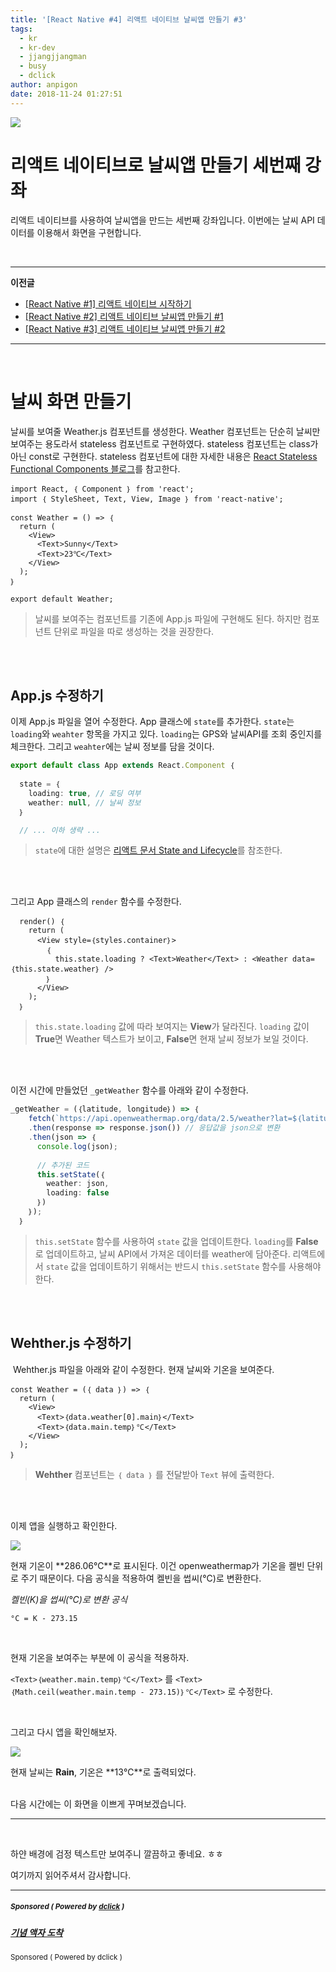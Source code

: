 ```yaml
---
title: '[React Native #4] 리액트 네이티브 날씨앱 만들기 #3'
tags:
  - kr
  - kr-dev
  - jjangjjangman
  - busy
  - dclick
author: anpigon
date: 2018-11-24 01:27:51
---
```


![](https://steemitimages.com/0x0/https://files.steempeak.com/file/steempeak/anpigon/yEuqXKgU-weather-28719_640.png)

# 리액트 네이티브로 날씨앱 만들기 세번째 강좌
리액트 네이티브를 사용하여 날씨앱을 만드는 세번째 강좌입니다. 이번에는 날씨 API 데이터를 이용해서 화면을 구현합니다.

<br>

---

**이전글**

* [[React Native #1] 리액트 네이티브 시작하기](https://steemit.com/kr/@anpigon/react-native-1--1542639852750)
* [[React Native #2] 리액트 네이티브 날씨앱 만들기 #1](https://steemit.com/kr/@anpigon/react-native-2--1542732103861)
* [[React Native #3] 리액트 네이티브 날씨앱 만들기 #2](https://steemit.com/kr/@anpigon/react-native-3-2-1542874472110)
---

<br>

# 날씨 화면 만들기

날씨를 보여줄 Weather.js 컴포넌트를 생성한다. Weather 컴포넌트는 단순히 날씨만 보여주는 용도라서 stateless 컴포넌트로 구현하였다. stateless 컴포넌트는 class가 아닌 const로 구현한다.  stateless 컴포넌트에 대한 자세한 내용은 [React Stateless Functional Components  블로그](https://medium.com/@minoo/react-stateless-functional-components-％EC％9A％B0％EB％A6％AC％EA％B0％80-％EA％B0％84％EA％B3％BC％ED％95％98％EA％B3％A0-％EC％9E％88％EB％8A％94-9％EA％B0％80％EC％A7％80-ecef2ef73d79)를 참고한다.

```
import React, ｛ Component ｝ from 'react';
import ｛ StyleSheet, Text, View, Image ｝ from 'react-native';

const Weather = () => ｛
  return (
    <View>
      <Text>Sunny</Text>
      <Text>23℃</Text>
    </View>      
  );
｝

export default Weather;
```
> 날씨를 보여주는 컴포넌트를 기존에 App.js 파일에 구현해도 된다. 하지만 컴포넌트 단위로 파일을 따로 생성하는 것을 권장한다. 

<br><br>

## App.js 수정하기

이제 App.js 파일을 열어 수정한다. App 클래스에 `state`를 추가한다. `state`는 `loading`와 `weahter` 항목을 가지고 있다. `loading`는 GPS와 날씨API를 조회 중인지를 체크한다. 그리고  `weahter`에는 날씨 정보를 담을 것이다.

```js
export default class App extends React.Component ｛
  
  state = ｛
    loading: true, // 로딩 여부
    weather: null, // 날씨 정보
  ｝

  // ... 이하 생략 ...
```
> `state`에 대한 설명은  [리액트 문서 State and Lifecycle](https://reactjs.org/docs/state-and-lifecycle.html)를 참조한다.

 <br><br>

그리고 App 클래스의 `render` 함수를 수정한다.

```
  render() ｛
    return (
      <View style=｛styles.container｝>
        ｛ 
          this.state.loading ? <Text>Weather</Text> : <Weather data=｛this.state.weather｝ />
        ｝
      </View>
    );
  ｝
```

> `this.state.loading` 값에 따라 보여지는 **View**가 달라진다. `loading` 값이 **True**면 Weather 텍스트가 보이고, **False**면 현재 날씨 정보가 보일 것이다.

<br><br>

이전 시간에 만들었던 `_getWeather` 함수를 아래와 같이 수정한다.

```js
_getWeather = (｛latitude, longitude｝) => ｛
    fetch(`https://api.openweathermap.org/data/2.5/weather?lat=$｛latitude｝&lon=$｛longitude｝&appid=$｛API_KEY｝`)
    .then(response => response.json()) // 응답값을 json으로 변환
    .then(json => ｛
      console.log(json);
      
      // 추가된 코드
      this.setState(｛
        weather: json,
        loading: false
      ｝)
    ｝);
  ｝
```
> `this.setState` 함수를 사용하여 `state` 값을 업데이트한다. `loading`를 **False**로 업데이트하고, 날씨 API에서 가져온 데이터를 weather에 담아준다. 리액트에서 `state` 값을 업데이트하기 위해서는 반드시 `this.setState` 함수를 사용해야 한다.

<br><br>

## Wehther.js 수정하기

 Wehther.js 파일을 아래와 같이 수정한다. 현재 날씨와 기온을 보여준다.

```
const Weather = (｛ data ｝) => ｛
  return (
    <View>    
      <Text>｛data.weather[0].main｝</Text>
      <Text>｛data.main.temp｝℃</Text>
    </View> 
  );
｝
```

> **Wehther** 컴포넌트는 `｛ data ｝` 를 전달받아 `Text` 뷰에 출력한다.


<br><br>


이제 앱을 실행하고 확인한다.

![](https://steemitimages.com/400x0/https://ipfs.busy.org/ipfs/QmdZZ552PjYuyJUQuLiq4zr4bfidg3m3PFfg7aTuPN8WvR)


현재 기온이 **286.06℃**로 표시된다. 이건 openweathermap가 기온을 켈빈 단위로 주기 때문이다. 다음 공식을 적용하여 켈빈을 썹씨(°C)로 변환한다.

*켈빈(K)을 썹씨(°C)로 변환 공식*

```
°C = K - 273.15 
```

<br>

현재 기온을 보여주는 부분에 이 공식을 적용하자.

`<Text>｛weather.main.temp｝℃</Text>` 를 `<Text>｛Math.ceil(weather.main.temp - 273.15)｝℃</Text>` 로 수정한다.

<br>

그리고 다시 앱을 확인해보자.

![](https://steemitimages.com/400x0/https://ipfs.busy.org/ipfs/Qmb8Jye2yr5MYzwjP1swWpZewtNu9HuhMwQJ79xi4h4eeD)

현재 날씨는 **Rain**, 기온은 **13℃**로 출력되었다.

<br>
다음 시간에는 이 화면을 이쁘게 꾸며보겠습니다.

<br>

___

<br>

하얀 배경에 검정 텍스트만 보여주니 깔끔하고 좋네요. ㅎㅎ

여기까지 읽어주셔서 감사합니다.


---

#####  <sub> **Sponsored ( Powered by [dclick](https://www.dclick.io) )** </sub>
##### [기념 액자 도착](https://api.dclick.io/v1/c?x=eyJhbGciOiJIUzI1NiIsInR5cCI6IkpXVCJ9.eyJjIjoiYW5waWdvbiIsInMiOiJyZWFjdC1uYXRpdmUtNC0zLTE1NDI5OTA0NzAyMzQiLCJhIjpbInQtODU5Il0sInVybCI6Imh0dHBzOi8vc3RlZW1pdC5jb20va3IvQGFybWRvd24vLS0xNTQyNjI5Mjc3MTIyIiwiaWF0IjoxNTQyOTkwNDcwLCJleHAiOjE4NTgzNTA0NzB9.UM5OZpH1hW-EI2HanaSHOOZuHcibvkXnhSBLNLYIyHM)
<sup>Sponsored ( Powered by dclick )</sup>
</center>